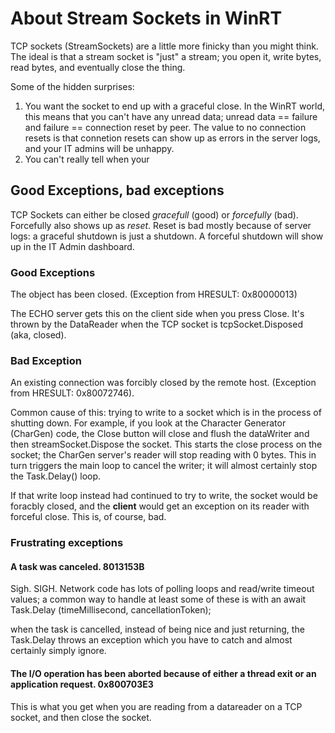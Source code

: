 # About Stream Sockets in WinRT

TCP sockets (StreamSockets) are a little more finicky than you might think. The ideal is that a stream socket is "just" a stream; you open it, write bytes, read bytes, and eventually close the thing.

Some of the hidden surprises:

1. You want the socket to end up with a graceful close. In the WinRT world, this means that you can't have any unread data; unread data == failure and failure == connection reset by peer. The value to no connection resets is that connetion resets can show up as errors in the server logs, and your IT admins will be unhappy.
2. You can't really tell when your 

## Good Exceptions, bad exceptions

TCP Sockets can either be closed *gracefull* (good) or *forcefully* (bad). Forcefully also shows up as *reset*. Reset is bad mostly because of server logs: a graceful shutdown is just a shutdown. A forceful shutdown will show up in the IT Admin dashboard.

### Good Exceptions
The object has been closed. (Exception from HRESULT: 0x80000013)

The ECHO server gets this on the client side when you press Close. It's thrown by the DataReader when the TCP socket is tcpSocket.Disposed (aka, closed).

### Bad Exception
An existing connection was forcibly closed by the remote host. (Exception from HRESULT: 0x80072746).

Common cause of this: trying to write to a socket which is in the process of shutting down. For example, 
if you look at the Character Generator (CharGen) code, the Close button will close and flush the dataWriter 
and then streamSocket.Dispose the socket. This starts the close process on the socket; the CharGen server's
reader will stop reading with 0 bytes. This in turn triggers the main loop to cancel the writer; it will
almost certainly stop the Task.Delay() loop. 

If that write loop instead had continued to try to write, the socket would be foracbly closed, and the **client** 
would get an exception on its reader with forceful close. This is, of course, bad.

### Frustrating exceptions

#### A task was canceled. 8013153B

Sigh. SIGH. Network code has lots of polling loops and read/write timeout values; a common way to handle at least
some of these is with an
    await Task.Delay (timeMillisecond, cancellationToken);

when the task is cancelled, instead of being nice and just returning, the Task.Delay throws an exception which
you have to catch and almost certainly simply ignore.

#### The I/O operation has been aborted because of either a thread exit or an application request. 0x800703E3

This is what you get when you are reading from a datareader on a TCP socket, and then close the socket.

